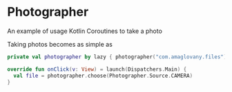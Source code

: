 # Photographer
An example of usage Kotlin Coroutines to take a photo

Taking photos becomes as simple as

```kotlin
private val photographer by lazy { photographer("com.amaglovany.files") }

override fun onClick(v: View) = launch(Dispatchers.Main) {
  val file = photographer.choose(Photographer.Source.CAMERA)
}

```
